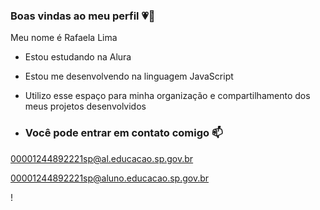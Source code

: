 ### Boas vindas ao meu perfil 💗🍒
Meu nome é Rafaela Lima

- Estou estudando na Alura
- Estou me desenvolvendo na linguagem JavaScript
- Utilizo esse espaço para minha organização e compartilhamento dos meus projetos desenvolvidos

- ### Você pode entrar em contato comigo 📫

00001244892221sp@al.educacao.sp.gov.br

00001244892221sp@aluno.educacao.sp.gov.br


!
